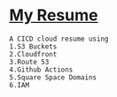 # [My Resume](https://sethblvck.com)
```
A CICD cloud resume using 
1.S3 Buckets
2.Cloudfront
3.Route 53
4.Github Actions
5.Square Space Domains 
6.IAM 

```


